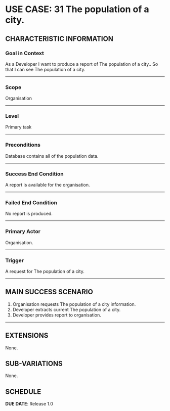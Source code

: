 # USE CASE: 31 The population of a city.

## CHARACTERISTIC INFORMATION

### Goal in Context

As a Developer I want to produce a report of The population of a city..
So that I can see The population of a city.

---

### Scope </h3> Organisation

---

### Level </h3> Primary task

---

### Preconditions </h3> Database contains all of the population data.

---

### Success End Condition </h3> A report is available for the organisation.

---

### Failed End Condition </h3> No report is produced.

---

### Primary Actor </h3> Organisation.

---

### Trigger </h3> A request for The population of a city.

---

## MAIN SUCCESS SCENARIO

1. Organisation requests The population of a city information.
2. Developer extracts current The population of a city.
3. Developer provides report to organisation.

---

## EXTENSIONS

None.

## SUB-VARIATIONS

None.

## SCHEDULE

**DUE DATE**: Release 1.0

